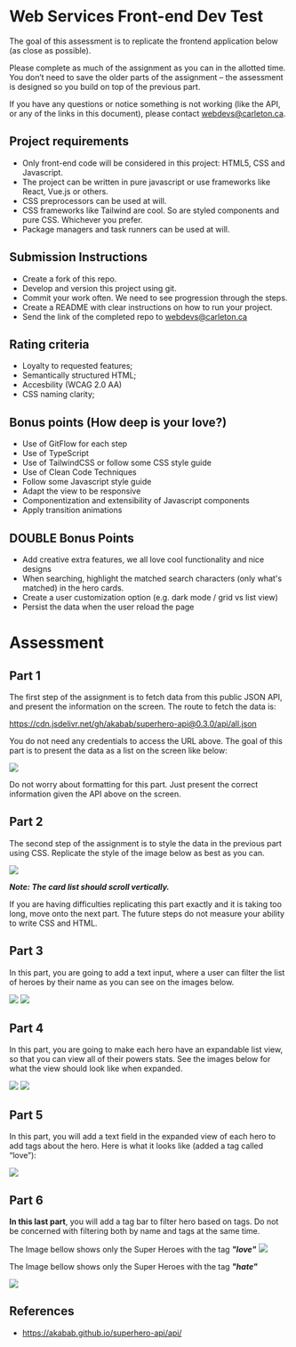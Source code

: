 # Web Services Front-end Dev Test

The goal of this assessment is to replicate the frontend application below (as close as possible). 

Please complete as much of the assignment as you can in the allotted time. You don’t need to save the older parts of the assignment – the assessment is designed so you build on top of the previous part.

If you have any questions or notice something is not working (like the API, or any of the links in this document), please contact webdevs@carleton.ca.

## Project requirements

* Only front-end code will be considered in this project: HTML5, CSS and Javascript.
* The project can be written in pure javascript or use frameworks like React, Vue.js or others.
* CSS preprocessors can be used at will.
* CSS frameworks like Tailwind are cool. So are styled components and pure CSS. Whichever you prefer.
* Package managers and task runners can be used at will.

## Submission Instructions

* Create a fork of this repo.
* Develop and version this project using git.
* Commit your work often. We need to see progression through the steps.
* Create a README with clear instructions on how to run your project.
* Send the link of the completed repo to webdevs@carleton.ca

## Rating criteria

* Loyalty to requested features;
* Semantically structured HTML;
* Accesbility (WCAG 2.0 AA)
* CSS naming clarity;


## Bonus points (How deep is your love?)

* Use of GitFlow for each step
* Use of TypeScript
* Use of TailwindCSS or follow some CSS style guide
* Use of Clean Code Techniques
* Follow some Javascript style guide
* Adapt the view to be responsive
* Componentization and extensibility of Javascript components
* Apply transition animations

## DOUBLE Bonus Points 

* Add creative extra features, we all love cool functionality and nice designs
* When searching, highlight the matched search characters (only what's matched) in the hero cards. 
* Create a user customization option (e.g. dark mode / grid vs list view) 
* Persist the data when the user reload the page

# Assessment

## Part 1

The first step of the assignment is to fetch data from this public JSON API, and present the information on the screen. The route to fetch the data is:

https://cdn.jsdelivr.net/gh/akabab/superhero-api@0.3.0/api/all.json

You do not need any credentials to access the URL above. The goal of this part is to present the data as a list on the screen like below:

<img src='./images/01.png'/>

Do not worry about formatting for this part. Just present the correct information given the API above on the screen.

## Part 2

The second step of the assignment is to style the data in the previous part using CSS. Replicate the style of the image below as best as you can.

<img src='./images/02.png'/>

***Note: The card list should scroll vertically.***

If you are having difficulties replicating this part exactly and it is taking too long, move onto the next part. The future steps do not measure your ability to write CSS and HTML.

## Part 3
In this part, you are going to add a text input, where a user can filter the list of heroes by their name as you can see on the images below.

<img src='./images/03.png'/>
<img src='./images/04.png'/>

## Part 4

In this part, you are going to make each hero have an expandable list view, so that you can view all of their powers stats. See the images below for what the view should look like when expanded. 

<img src='./images/05.png'/>
<img src='./images/06.png'/>

## Part 5
In this part, you will add a text field in the expanded view of each hero to add tags about the hero. Here is what it looks like (added a tag called “love”):

<img src='./images/07.png'/>

## Part 6
**In this last part**, you will add a tag bar to filter hero based on tags. Do not be concerned with filtering both by name and tags at the same time. 

The Image bellow shows only the Super Heroes with the tag ***"love"***
<img src='./images/08.png'/>

The Image bellow shows only the Super Heroes with the tag ***"hate"***

<img src='./images/09.png'/>

## References

* https://akabab.github.io/superhero-api/api/
